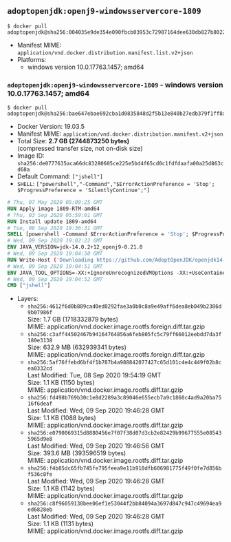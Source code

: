 ## `adoptopenjdk:openj9-windowsservercore-1809`

```console
$ docker pull adoptopenjdk@sha256:004035e9de354e090fbcb03953c72987164dee630db827b802208436e73235ab
```

-	Manifest MIME: `application/vnd.docker.distribution.manifest.list.v2+json`
-	Platforms:
	-	windows version 10.0.17763.1457; amd64

### `adoptopenjdk:openj9-windowsservercore-1809` - windows version 10.0.17763.1457; amd64

```console
$ docker pull adoptopenjdk@sha256:bae647ebae692cba1d0835848d2f5b13e840b27edb379f1ff8a6e5dc09c6f8d6
```

-	Docker Version: 19.03.5
-	Manifest MIME: `application/vnd.docker.distribution.manifest.v2+json`
-	Total Size: **2.7 GB (2744873250 bytes)**  
	(compressed transfer size, not on-disk size)
-	Image ID: `sha256:de0777635aca66dc83280605ce225e5bd4f65cd0c1fdfdaafa00a25d863cd68a`
-	Default Command: `["jshell"]`
-	`SHELL`: `["powershell","-Command","$ErrorActionPreference = 'Stop'; $ProgressPreference = 'SilentlyContinue';"]`

```dockerfile
# Thu, 07 May 2020 05:09:25 GMT
RUN Apply image 1809-RTM-amd64
# Thu, 03 Sep 2020 05:59:01 GMT
RUN Install update 1809-amd64
# Tue, 08 Sep 2020 19:36:31 GMT
SHELL [powershell -Command $ErrorActionPreference = 'Stop'; $ProgressPreference = 'SilentlyContinue';]
# Wed, 09 Sep 2020 19:02:22 GMT
ENV JAVA_VERSION=jdk-14.0.2+12_openj9-0.21.0
# Wed, 09 Sep 2020 19:04:50 GMT
RUN Write-Host ('Downloading https://github.com/AdoptOpenJDK/openjdk14-binaries/releases/download/jdk-14.0.2%2B12_openj9-0.21.0/OpenJDK14U-jdk_x64_windows_openj9_14.0.2_12_openj9-0.21.0.msi ...');     [Net.ServicePointManager]::SecurityProtocol = [Net.SecurityProtocolType]::Tls12;     wget https://github.com/AdoptOpenJDK/openjdk14-binaries/releases/download/jdk-14.0.2%2B12_openj9-0.21.0/OpenJDK14U-jdk_x64_windows_openj9_14.0.2_12_openj9-0.21.0.msi -O 'openjdk.msi';     Write-Host ('Verifying sha256 (2e496ce7ca02f7a380fd1902e06d55d52121bb2eee29b21b8e54ad3e2fd3466e) ...');     if ((Get-FileHash openjdk.msi -Algorithm sha256).Hash -ne '2e496ce7ca02f7a380fd1902e06d55d52121bb2eee29b21b8e54ad3e2fd3466e') {             Write-Host 'FAILED!';             exit 1;     };         New-Item -ItemType Directory -Path C:\temp | Out-Null;         Write-Host 'Installing using MSI ...';     Start-Process -FilePath "msiexec.exe" -ArgumentList '/i', 'openjdk.msi', '/L*V', 'C:\temp\OpenJDK.log',     '/quiet', 'ADDLOCAL=FeatureEnvironment,FeatureJarFileRunWith,FeatureJavaHome' -Wait -Passthru;     Remove-Item -Path C:\temp -Recurse | Out-Null;     Write-Host 'Removing openjdk.msi ...';     Remove-Item openjdk.msi -Force
# Wed, 09 Sep 2020 19:04:51 GMT
ENV JAVA_TOOL_OPTIONS=-XX:+IgnoreUnrecognizedVMOptions -XX:+UseContainerSupport -XX:+IdleTuningCompactOnIdle -XX:+IdleTuningGcOnIdle
# Wed, 09 Sep 2020 19:04:52 GMT
CMD ["jshell"]
```

-	Layers:
	-	`sha256:4612f6d0b889cad0ed0292fae3a0b0c8a9e49aff6dea8eb049b2386d9b07986f`  
		Size: 1.7 GB (1718332879 bytes)  
		MIME: application/vnd.docker.image.rootfs.foreign.diff.tar.gzip
	-	`sha256:c3aff44502467b94164764856a6feb805fc5c79ff66012eebdd7da3f180e3138`  
		Size: 632.9 MB (632939341 bytes)  
		MIME: application/vnd.docker.image.rootfs.foreign.diff.tar.gzip
	-	`sha256:5af76ffebd6bf4f1b787b4a988842077427c65d101c4e4c449f02b8cea0332cd`  
		Last Modified: Tue, 08 Sep 2020 19:54:19 GMT  
		Size: 1.1 KB (1150 bytes)  
		MIME: application/vnd.docker.image.rootfs.diff.tar.gzip
	-	`sha256:fd498b769b30c1e8d2289a3c89046e655ecb7a9c1860c4ad9a20ba7516f6deaf`  
		Last Modified: Wed, 09 Sep 2020 19:46:28 GMT  
		Size: 1.1 KB (1088 bytes)  
		MIME: application/vnd.docker.image.rootfs.diff.tar.gzip
	-	`sha256:e0790069315d8880456e7f07f38d07d3cb2e82429b99677555e085435965d9e8`  
		Last Modified: Wed, 09 Sep 2020 19:46:56 GMT  
		Size: 393.6 MB (393596519 bytes)  
		MIME: application/vnd.docker.image.rootfs.diff.tar.gzip
	-	`sha256:f4b85dc65fb745fe795feea9e11b918dfb606981775f49f0fe7d856bf536c8fe`  
		Last Modified: Wed, 09 Sep 2020 19:46:28 GMT  
		Size: 1.1 KB (1142 bytes)  
		MIME: application/vnd.docker.image.rootfs.diff.tar.gzip
	-	`sha256:c8f96059130bee06ef1e53044f2bb84094a3697d847c947c49694ea9ed6828eb`  
		Last Modified: Wed, 09 Sep 2020 19:46:28 GMT  
		Size: 1.1 KB (1131 bytes)  
		MIME: application/vnd.docker.image.rootfs.diff.tar.gzip
